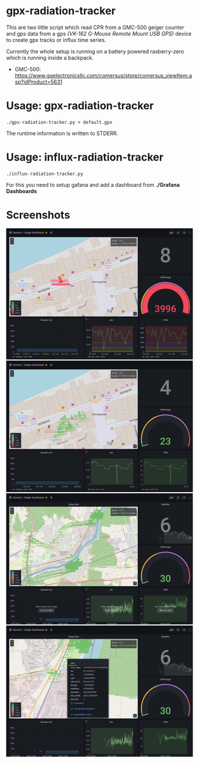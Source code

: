 # gpx-radiation-tracker

This are two little script which read CPR from a GMC-500 geiger counter and gps data from a gps *(VK-162 G-Mouse Remote Mount USB GPS)* device to create gpx tracks or influx time series.

Currently the whole setup is running on a battery powered rasberry-zero which is running inside a backpack. 

- GMC-500: https://www.gqelectronicsllc.com/comersus/store/comersus_viewItem.asp?idProduct=5631

# Usage: gpx-radiation-tracker

```
./gpx-radiation-tracker.py > default.gpx
```
The runtime information is written to STDERR.

# Usage: influx-radiation-tracker

```
./influx-radiation-tracker.py 
```
For this you need to setup gafana and add a dashboard from **./Grafana Dashboards**


# Screenshots

![Screenshot_0](Screenshots/Screenshot_0.png?raw=true "Simulation of a nuclear meltdown")
![Screenshot_1](Screenshots/Screenshot_1.png?raw=true "Default view updated every 5s")
![Screenshot_2](Screenshots/Screenshot_2.png?raw=true "Track view")
![Screenshot_3](Screenshots/Screenshot_3.png?raw=true "Linked with weather data")

